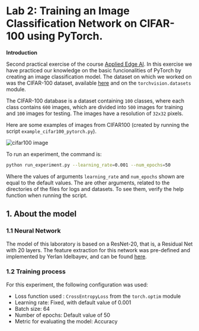 # Lab 2:  Training an Image Classification Network on CIFAR-100 using PyTorch.

**Introduction**

Second practical exercise of the course [Applied Edge AI](https://learn.ki-campus.org/courses/edgeai-hpi2022). In this exercise we have practiced our knowledge on the basic funcionalities of PyTorch by creating an image classification model.
The dataset on which we worked on was the CIFAR-100 dataset, available [here](https://www.cs.toronto.edu/~kriz/cifar.html) and on the `torchvision.datasets` module.

The CIFAR-100 database is a dataset containing `100` classes, where each class contains `600` images, which are divided into `500` images for training and `100` images for testing.
The images have a resolution of `32x32` pixels.

Here are some examples of images from CIFAR100 (created by running the script `example_cifar100_pytorch.py`).

![cifar100 image](example_cifar100.png)

To run an experiment, the command is:
```sh
python run_experiment.py --learning_rate=0.001 --num_epochs=50
```

Where the values of arguments `learning_rate` and `num_epochs` shown are equal to the default values.
The are other arguments, related to the directories of the files for logs and datasets. To see them,
verify the help function when running the script.

## 1. About the model

### 1.1 Neural Network

The model of this laboratory is based on a ResNet-20, that is, a Residual Net with 20 layers.
The feature extraction for this network was pre-defined and implemented by Yerlan Idelbayev, and
can be found [here](https://www.kaggle.com/bartzi/cifar100-resnets).

### 1.2 Training process

For this experiment, the following configuration was used:
- Loss function used : `CrossEntropyLoss` from the `torch.optim` module
- Learning rate: Fixed, with default value of 0.001
- Batch size: 64
- Number of epochs: Default value of 50
- Metric for evaluating the model: Accuracy 
